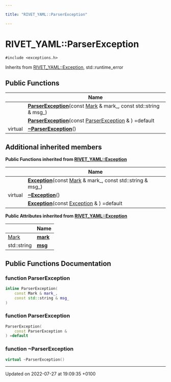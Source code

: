 ```yaml
---

title: "RIVET_YAML::ParserException"

---
```


# RIVET_YAML::ParserException






`#include <exceptions.h>`

Inherits from [RIVET_YAML::Exception](http://example.org/classes/classrivet__yaml_1_1exception/), std::runtime_error

## Public Functions

|                | Name           |
| -------------- | -------------- |
| | **[ParserException](http://example.org/classes/classrivet__yaml_1_1parserexception/#function-parserexception)**(const <a href="http://example.org/classes/structrivet__yaml_1_1mark/">Mark</a> & mark_, const std::string & msg_) |
| | **[ParserException](http://example.org/classes/classrivet__yaml_1_1parserexception/#function-parserexception)**(const <a href="http://example.org/classes/classrivet__yaml_1_1parserexception/">ParserException</a> & ) =default |
| virtual | **[~ParserException](http://example.org/classes/classrivet__yaml_1_1parserexception/#function-~parserexception)**() |

## Additional inherited members

**Public Functions inherited from [RIVET_YAML::Exception](http://example.org/classes/classrivet__yaml_1_1exception/)**

|                | Name           |
| -------------- | -------------- |
| | **[Exception](http://example.org/classes/classrivet__yaml_1_1exception/#function-exception)**(const <a href="http://example.org/classes/structrivet__yaml_1_1mark/">Mark</a> & mark_, const std::string & msg_) |
| virtual | **[~Exception](http://example.org/classes/classrivet__yaml_1_1exception/#function-~exception)**() |
| | **[Exception](http://example.org/classes/classrivet__yaml_1_1exception/#function-exception)**(const <a href="http://example.org/classes/classrivet__yaml_1_1exception/">Exception</a> & ) =default |

**Public Attributes inherited from [RIVET_YAML::Exception](http://example.org/classes/classrivet__yaml_1_1exception/)**

|                | Name           |
| -------------- | -------------- |
| <a href="http://example.org/classes/structrivet__yaml_1_1mark/">Mark</a> | **[mark](http://example.org/classes/classrivet__yaml_1_1exception/#variable-mark)**  |
| std::string | **[msg](http://example.org/classes/classrivet__yaml_1_1exception/#variable-msg)**  |


## Public Functions Documentation

### function ParserException

```cpp
inline ParserException(
    const Mark & mark_,
    const std::string & msg_
)
```


### function ParserException

```cpp
ParserException(
    const ParserException & 
) =default
```


### function ~ParserException

```cpp
virtual ~ParserException()
```


-------------------------------

Updated on 2022-07-27 at 19:09:35 +0100